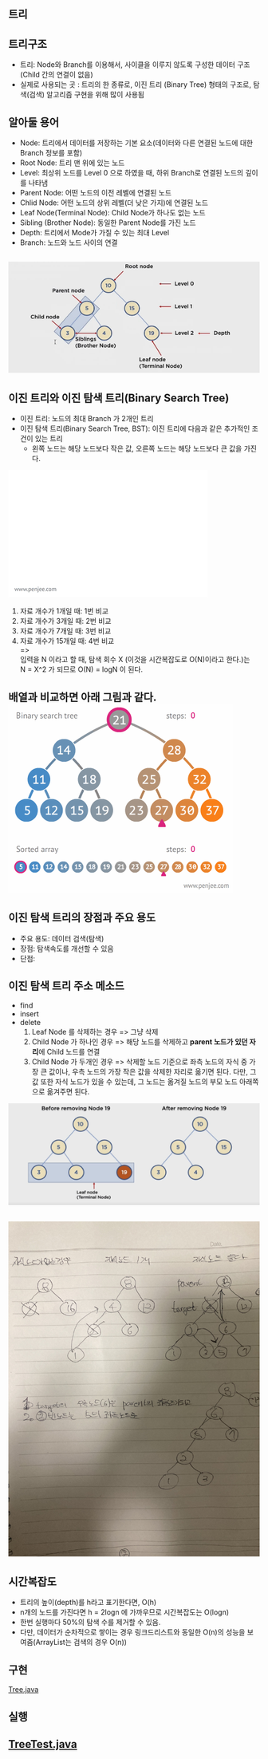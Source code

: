 트리
-

## 트리구조
* 트리: Node와 Branch를 이용해서, 사이클을 이루지 않도록 구성한 데이터 구조 (Child 간의 연결이 없음)
* 실제로 사용되는 곳 : 트리의 한 종류로, 이진 트리 (Binary Tree) 형태의 구조로, 탐색(검색) 알고리즘 구현을 위해 많이 사용됨

## 알아둘 용어
* Node: 트리에서 데이터를 저장하는 기본 요소(데이터와 다른 연결된 노드에 대한 Branch 정보를 포함)
* Root Node: 트리 맨 위에 있는 노드
* Level: 최상위 노드를 Level 0 으로 하였을 때, 하위 Branch로 연결된 노드의 깊이를 나타냄
* Parent Node: 어떤 노드의 이전 레벨에 연결된 노드
* Chlid Node: 어떤 노드의 상위 레벨(더 낮은 가지)에 연결된 노드
* Leaf Node(Terminal Node): Child Node가 하나도 없는 노드
* Sibling (Brother Node): 동일한 Parent Node를 가진 노드
* Depth: 트리에서 Mode가 가질 수 있는 최대 Level
* Branch: 노드와 노드 사이의 연결

![트리구조](./tree.png)
---
## 이진 트리와 이진 탐색 트리(Binary Search Tree)
* 이진 트리: 노드의 최대 Branch 가 2개인 트리
* 이진 탐색 트리(Binary Search Tree, BST): 이진 트리에 다음과 같은 추가적인 조건이 있는 트리
    - 왼쪽 노드는 해당 노드보다 작은 값, 오른쪽 노드는 해당 노드보다 큰 값을 가진다.

![이진 탐색트리 구조](./binary-search-tree-insertion-animation.gif)
1. 자료 개수가 1개일 때: 1번 비교
2. 자료 개수가 3개일 때: 2번 비교
3. 자료 개수가 7개일 때: 3번 비교
4. 자료 개수가 15개일 때: 4번 비교  
=>   
입력을 N 이라고 할 때, 탐색 회수 X (이것을 시간복잡도로 O(N)이라고 한다.)는  
N = X^2 가 되므로 O(N) = logN 이 된다.  

배열과 비교하면 아래 그림과 같다.
![이진 탐색과 배열의 비교](./binary-search-tree-sorted-array-animation.gif)
---

## 이진 탐색 트리의 장점과 주요 용도
* 주요 용도: 데이터 검색(탐색)
* 장점: 탐색속도를 개선할 수 있음
* 단점:

## 이진 탐색 트리 주소 메소드
* find
* insert
* delete
    1. Leaf Node 를 삭제하는 경우 => 그냥 삭제
    2. Child Node 가 하나인 경우 => 해당 노드를 삭제하고 **parent 노드가 있던 자리**에 Child 노드를 연결
    3. Child Node 가 두개인 경우 => 삭제할 노드 기준으로 좌측 노드의 자식 중 가장 큰 값이나, 우측 노드의 가장 작은 값을 삭제한 자리로 옮기면 된다. 다만, 그 값 또한 자식 노드가 있을 수 있는데, 그 노드는 옮겨질 노드의 부모 노드 아래쪽으로 옮겨주면 된다.

![Leaf Node 를 삭제하는 경우](./Leaf%20Node.png)

![tree의 delete 방식](./tree의%20delete%20방식.jpg)
---
## 시간복잡도
* 트리의 높이(depth)를 h라고 표기한다면, O(h)
* n개의 노드를 가진다면 h = 2logn 에 가까우므로 시간복잡도는 O(logn)
* 한번 실행마다 50%의 탐색 수를 제거할 수 있음. 
* 다만, 데이터가 순차적으로 쌓이는 경우 링크드리스트와 동일한 O(n)의 성능을 보여줌(ArrayList는 검색의 경우 O(n))

구현
-
[Tree.java](./Tree.java "Tree.java")

## 실행
[TreeTest.java](../speedTest/TreeTest.java "TreeTest.java")
---